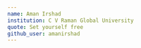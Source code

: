 ```yaml
---
name: Aman Irshad
institution: C V Raman Global University
quote: Set yourself free
github_user: amanirshad
---
```

